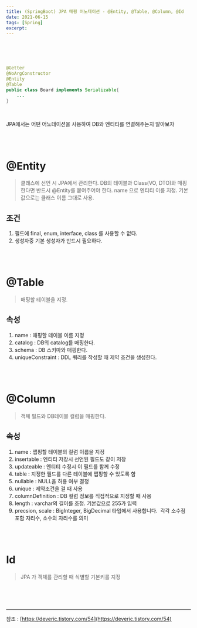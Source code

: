 ```yaml
---
title: (SpringBoot) JPA 매핑 어노테이션 - @Entity, @Table, @Column, @Id
date: 2021-06-15
tags: [Spring]
excerpt: 
---
```


<br/>
<br/>
<br/>


```java
@Getter
@NoArgConstructor
@Entity
@Table
public class Board implements Serializable{
	...
}
```

<br/>

JPA에서는 어떤 어노테이션을 사용하여 DB와 엔티티를 연결해주는지 알아보자 

<br/>
<br/>

# @Entity

>  클래스에 선언 시 JPA에서 관리한다. DB의 테이블과 Class(VO, DTO)와 매핑한다면 반드시 @Entity를 붙여주어야 한다. name 으로 엔티티 이름 지정. 기본값으로는 클래스 이름 그대로 사용.

## 조건

1. 필드에 final, enum, interface, class 를 사용할 수 없다. 
2. 생성자중 기본 생성자가 반드시 필요하다. 

<br/>
<br/>

# @Table

> 매핑할 테이블을 지정. 

## 속성

1. name : 매핑할 테이블 이름 지정 
2. catalog : DB의 catalog를 매핑한다. 
3. schema : DB 스키마와 매핑한다. 
4. uniqueConstraint : DDL 쿼리를 작성할 때 제약 조건을 생성한다. 

<br/>
<br/>

# @Column

> 객체 필드와 DB테이블 컬럼을 매핑한다. 

## 속성 

1. name : 맵핑할 테이블의 컬럼 이름을 지정
2. insertable : 엔티티 저장시 선언된 필드도 같이 저장
3. updateable : 엔티티 수정시 이 필드를 함께 수정
4. table : 지정한 필드를 다른 테이블에 맵핑할 수 있도록 함
5. nullable : NULL을 허용 여부 결정
6. unique : 제약조건을 걸 때 사용
7. columnDefinition : DB 컬럼 정보를 직접적으로 지정할 때 사용
8. length : varchar의 길이를 조정. 기본값으로 255가 입력
9. precsion, scale : BigInteger, BigDecimal 타입에서 사용합니다.  각각 소수점 포함 자리수, 소수의 자리수를 의미

 <br/>
<br/>

# Id

> JPA 가 객체를 관리할 때 식별할 기본키를 지정

<br/>
<br/>
<br/>

---



참조 : [https://deveric.tistory.com/54](https://deveric.tistory.com/54)